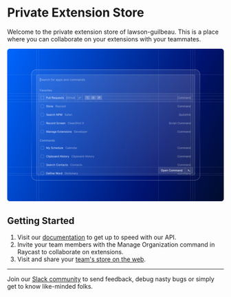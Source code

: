 # Private Extension Store

Welcome to the private extension store of lawson-guilbeau. This is a place where you can collaborate on your extensions with your teammates.

![Extension Store](https://raw.githubusercontent.com/raycast/extensions/main/images/header.png)

## Getting Started

1. Visit our [documentation](https://developers.raycast.com) to get up to speed with our API.
2. Invite your team members with the Manage Organization command in Raycast to collaborate on extensions.
3. Visit and share your [team's store on the web](https://raycast.com/lawson-guilbeau).

---

Join our [Slack community](https://raycast.com/community) to send feedback, debug nasty bugs or simply get to know like-minded folks.